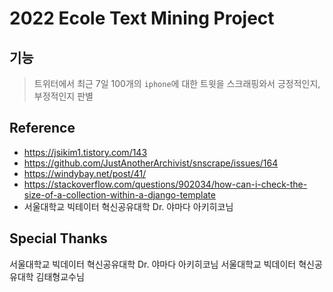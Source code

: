 # 2022 Ecole Text Mining Project

## 기능
> 트위터에서 최근 7일 100개의 `iphone`에 대한 트윗을 스크래핑와서 긍정적인지, 부정적인지 판별

## Reference
* https://jsikim1.tistory.com/143
* https://github.com/JustAnotherArchivist/snscrape/issues/164
* https://windybay.net/post/41/
* https://stackoverflow.com/questions/902034/how-can-i-check-the-size-of-a-collection-within-a-django-template
* 서울대학교 빅테이터 혁신공유대학 Dr. 야마다 아키히코님

## Special Thanks
서울대학교 빅데이터 혁신공유대학 Dr. 야마다 아키히코님
서울대학교 빅데이터 혁신공유대학 김태형교수님